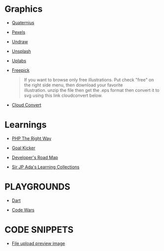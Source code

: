 # Graphics
 
 - [Quaternius](http://quaternius.com/index.html)
 
 - [Pexels](https://www.pexels.com/)
 
 - [Undraw](https://undraw.co/)
 
 - [Unsplash](https://unsplash.com/)
 
 - [Uplabs](https://www.uplabs.com/)
 
 - [Freepick](https://www.freepik.com/)
    > If you want to browse only free illustrations. Put check "free" on the right side menu, then download your favorite      
      illustration. unzip the  file then get the .eps format then convert it to svg using this link cloudconvert below.
 
 - [Cloud Convert](https://cloudconvert.com/eps-to-svg)

# Learnings
 
 - [PHP The Right Way](www.phptherightway.com)
 
 - [Goal Kicker](https://goalkicker.com/)
 
 - [Developer's Road Map](https://github.com/kamranahmedse/developer-roadmap)
 
 - [Sir JP Ada's Learning Collections](https://github.com/johnpaulada/awesome-learning-collections)

# PLAYGROUNDS

 - [Dart](https://dartpad.dartlang.org/)
 
 - [Code Wars](https://www.codewars.com/dashboard)
   
# CODE SNIPPETS
 
  - [File upload preview image](https://bit.ly/2waV31A)
  
